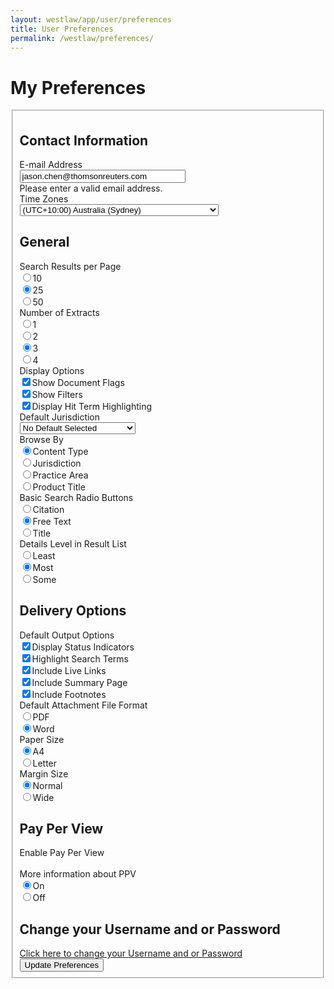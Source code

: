 ```yaml
---
layout: westlaw/app/user/preferences
title: User Preferences
permalink: /westlaw/preferences/
---
```


<!-- START WESTLAW OUTPUT -->

<div id="maincontent"><h1 id="pagetitle">My Preferences</h1> <form id="prefForm" action="/maf/wlau/app/preferences/change" method="get" onsubmit="preUpdate()"><fieldset> <input type="hidden" name="form" value="true"> <input name="redirect" type="hidden" value="http://www.westlaw.com.au/maf/api/trail/recentEvents?count=200"> <input type="hidden" name="newuser" value="false"><h2>Contact Information</h2> <div class="prefrow clearfix"> <div class="preflabel"><label id="preferenceEmailLabel" for="email">E-mail Address</label></div><div class="prefinput"><input type="text" name="email" id="email" size="30" maxlength="255" value="jason.chen@thomsonreuters.com" class="email required"></div><label id="emailError" class="errorValidation hidden" for="email" generated="true">Please enter a valid email address.</label></div><div class="prefrow clearfix"><div class="preflabel"><label id="preferenceTimeZoneLabel" for="timezone">Time Zones</label></div><div class="prefinput"><select name="timezone" id="timezone"> <option value="Pacific/Midway" id="select_Pacific.Midway">(UTC-11:00) Midway Islands</option> <option value="Pacific/Niue" id="select_Pacific.Niue">(UTC-11:00) Niue</option> <option value="Pacific/Rarotonga" id="select_Pacific.Rarotonga">(UTC-10:00) Cook Islands</option> <option value="America/Atka" id="select_America.Atka">(UTC-10:00) Hawaii</option> <option value="Pacific/Marquesas" id="select_Pacific.Marquesas">(UTC-09:30) Îles Marquises</option> <option value="US/Alaska" id="select_US.Alaska">(UTC-09:00) Alaska</option> <option value="America/Los_Angeles" id="select_America.Los_Angeles">(UTC-08:00) US/Canada Pacific Standard Time</option> <option value="US/Arizona" id="select_US.Arizona">(UTC-07:00) US/Canada Mountain Standard Time</option> <option value="America/Belize" id="select_America.Belize">(UTC-06:00) Belize</option> <option value="America/Costa_Rica" id="select_America.Costa_Rica">(UTC-06:00) Costa Rica</option> <option value="America/Guatemala" id="select_America.Guatemala">(UTC-06:00) Guatemala</option> <option value="America/Managua" id="select_America.Managua">(UTC-06:00) Nicaragua</option> <option value="America/Tegucigalpa" id="select_America.Tegucigalpa">(UTC-06:00) Honduras</option> <option value="Mexico/General" id="select_Mexico.General">(UTC-06:00) Mexico City</option> <option value="US/Central" id="select_US.Central">(UTC-06:00) US/Canada Central Standard Time</option> <option value="America/Nassau" id="select_America.Nassau">(UTC-05:00) Bahamas</option> <option value="America/Bogota" id="select_America.Bogota">(UTC-05:00) Colombia</option> <option value="America/Havana" id="select_America.Havana">(UTC-05:00) Cuba</option> <option value="America/Guayaquil" id="select_America.Guayaquil">(UTC-05:00) Ecuador</option> <option value="America/Port-au-Prince" id="select_America.Port-au-Prince">(UTC-05:00) Haiti</option> <option value="America/Jamaica" id="select_America.Jamaica">(UTC-05:00) Jamaica</option> <option value="America/Lima" id="select_America.Lima">(UTC-05:00) Peru</option> <option value="America/Panama" id="select_America.Panama">(UTC-05:00) Panama</option> <option value="US/Eastern" id="select_US.Eastern">(UTC-05:00) US/Canada Eastern Standard Time</option> <option value="America/Caracas" id="select_America.Caracas">(UTC-04:30) Venezuela</option> <option value="America/Anguilla" id="select_America.Anguilla">(UTC-04:00) Anguilla</option> <option value="America/Antigua" id="select_America.Antigua">(UTC-04:00) Antigua and Barbuda</option> <option value="America/Barbados" id="select_America.Barbados">(UTC-04:00) Barbados</option> <option value="America/La_Paz" id="select_America.La_Paz">(UTC-04:00) Bolivia</option> <option value="America/Santiago" id="select_America.Santiago">(UTC-04:00) Chile</option> <option value="America/Dominica" id="select_America.Dominica">(UTC-04:00) Dominica</option> <option value="America/Santo_Domingo" id="select_America.Santo_Domingo">(UTC-04:00) Dominican Republic</option> <option value="America/Grenada" id="select_America.Grenada">(UTC-04:00) Grenada</option> <option value="America/Guyana" id="select_America.Guyana">(UTC-04:00) Guyana</option> <option value="America/Asuncion" id="select_America.Asuncion">(UTC-04:00) Paraguay</option> <option value="America/Puerto_Rico" id="select_America.Puerto_Rico">(UTC-04:00) Puerto Rico</option> <option value="America/St_Kitts" id="select_America.St_Kitts">(UTC-04:00) Saint Kitts and Nevis</option> <option value="America/St_Lucia" id="select_America.St_Lucia">(UTC-04:00) Saint Lucia</option> <option value="America/St_Vincent" id="select_America.St_Vincent">(UTC-04:00) Saint Vincent and the Grenadines</option> <option value="America/Port_of_Spain" id="select_America.Port_of_Spain">(UTC-04:00) Trinidad and Tobago</option> <option value="America/Argentina/Buenos_Aires" id="select_America.Argentina.Buenos_Aires">(UTC-03:00) Argentina</option> <option value="Brazil/East" id="select_Brazil.East">(UTC-03:00) Brazil</option> <option value="America/Paramaribo" id="select_America.Paramaribo">(UTC-03:00) Suriname</option> <option value="America/Montevideo" id="select_America.Montevideo">(UTC-03:00) Uruguay</option> <option value="Atlantic/South_Georgia" id="select_Atlantic.South_Georgia">(UTC-02:00) Atlantic Ocean</option> <option value="Atlantic/Cape_Verde" id="select_Atlantic.Cape_Verde">(UTC-01:00) Cabo Verde</option> <option value="Iceland" id="select_Iceland">(UTC) Iceland</option> <option value="Europe/Lisbon" id="select_Europe.Lisbon">(UTC) Western European Time</option> <option value="Africa/Algiers" id="select_Africa.Algiers">(UTC+01:00) Algeria</option> <option value="Africa/Luanda" id="select_Africa.Luanda">(UTC+01:00) Angola</option> <option value="Africa/Porto-Novo" id="select_Africa.Porto-Novo">(UTC+01:00) Benin</option> <option value="Europe/Berlin" id="select_Europe.Berlin">(UTC+01:00) Central European Time</option> <option value="Africa/Douala" id="select_Africa.Douala">(UTC+01:00) Cameroon</option> <option value="Africa/Kinshasa" id="select_Africa.Kinshasa">(UTC+01:00) Democratic Republic of the Congo</option> <option value="Africa/Malabo" id="select_Africa.Malabo">(UTC+01:00) Equatorial Guinea</option> <option value="Africa/Libreville" id="select_Africa.Libreville">(UTC+01:00) Gabon</option> <option value="Africa/Windhoek" id="select_Africa.Windhoek">(UTC+01:00) Namibia</option> <option value="Africa/Niamey" id="select_Africa.Niamey">(UTC+01:00) Niger</option> <option value="Africa/Lagos" id="select_Africa.Lagos">(UTC+01:00) Nigeria</option> <option value="Africa/Tunis" id="select_Africa.Tunis">(UTC+01:00) Tunisia</option> <option value="Europe/Athens" id="select_Europe.Athens">(UTC+02:00) Eastern European Time</option> <option value="Africa/Cairo" id="select_Africa.Cairo">(UTC+02:00) Egypt</option> <option value="Asia/Amman" id="select_Asia.Amman">(UTC+02:00) Jordan</option> <option value="Asia/Beirut" id="select_Asia.Beirut">(UTC+02:00) Lebanon</option> <option value="Africa/Johannesburg" id="select_Africa.Johannesburg">(UTC+02:00) South Africa</option> <option value="Asia/Damascus" id="select_Asia.Damascus">(UTC+02:00) Syria</option> <option value="Asia/Bahrain" id="select_Asia.Bahrain">(UTC+03:00) Bahrain</option> <option value="Africa/Djibouti" id="select_Africa.Djibouti">(UTC+03:00) Djibouti</option> <option value="Africa/Addis_Ababa" id="select_Africa.Addis_Ababa">(UTC+03:00) Ethiopia</option> <option value="Africa/Asmara" id="select_Africa.Asmara">(UTC+03:00) Eritrea</option> <option value="Asia/Baghdad" id="select_Asia.Baghdad">(UTC+03:00) Iraq</option> <option value="Asia/Kuwait" id="select_Asia.Kuwait">(UTC+03:00) Kuwait</option> <option value="Asia/Qatar" id="select_Asia.Qatar">(UTC+03:00) Qatar</option> <option value="Europe/Moscow" id="select_Europe.Moscow">(UTC+03:00) Russia (Moscow)</option> <option value="Asia/Riyadh" id="select_Asia.Riyadh">(UTC+03:00) Saudi Arabia</option> <option value="Africa/Dar_es_Salaam" id="select_Africa.Dar_es_Salaam">(UTC+03:00) Tanzania</option> <option value="Asia/Tehran" id="select_Asia.Tehran">(UTC+03:30) Iran</option> <option value="Asia/Kabul" id="select_Asia.Kabul">(UTC+04:30) Afghanistan</option> <option value="Asia/Yerevan" id="select_Asia.Yerevan">(UTC+04:00) Armenia</option> <option value="Asia/Baku" id="select_Asia.Baku">(UTC+04:00) Azerbaijan</option> <option value="Asia/Tbilisi" id="select_Asia.Tbilisi">(UTC+04:00) Georgia</option> <option value="Indian/Mauritius" id="select_Indian.Mauritius">(UTC+04:00) Mauritius</option> <option value="Asia/Muscat" id="select_Asia.Muscat">(UTC+04:00) Oman</option> <option value="Indian/Mahe" id="select_Indian.Mahe">(UTC+04:00) Seychelles</option> <option value="Asia/Dubai" id="select_Asia.Dubai">(UTC+04:00) United Arab Emirates</option> <option value="Asia/Karachi" id="select_Asia.Karachi">(UTC+05:00) Pakistan</option> <option value="Asia/Samarkand" id="select_Asia.Samarkand">(UTC+05:00) Uzbekistan</option> <option value="Asia/Calcutta" id="select_Asia.Calcutta">(UTC+05:30) India</option> <option value="Asia/Colombo" id="select_Asia.Colombo">(UTC+05:30) Sri Lanka</option> <option value="Asia/Kathmandu" id="select_Asia.Kathmandu">(UTC+05:45) Nepal</option> <option value="Asia/Dacca" id="select_Asia.Dacca">(UTC+06:00) Bangladesh</option> <option value="Asia/Almaty" id="select_Asia.Almaty"> (UTC+06:00) Kazakhstan</option> <option value="Asia/Rangoon" id="select_Asia.Rangoon">(UTC+06:30) Myanmar</option> <option value="Asia/Phnom_Penh" id="select_Asia.Phnom_Penh">(UTC+07:00) Cambodia</option> <option value="Asia/Jakarta" id="select_Asia.Jakarta">(UTC+07:00) Indonesia (Jakarta)</option> <option value="Asia/Vientiane" id="select_Asia.Vientiane">(UTC+07:00) Laos</option> <option value="Asia/Bangkok" id="select_Asia.Bangkok">(UTC+07:00) Thailand</option> <option value="Asia/Ho_Chi_Minh" id="select_Asia.Ho_Chi_Minh">(UTC+07:00) Vietnam</option> <option value="Australia/Perth" id="select_Australia.Perth">(UTC+08:00) Australia (Perth)</option> <option value="Asia/Brunei" id="select_Asia.Brunei">(UTC+08:00) Brunei</option> <option value="Asia/Chongqing" id="select_Asia.Chongqing">(UTC+08:00) China</option> <option value="Asia/Hong_Kong" id="select_Asia.Hong_Kong">(UTC+08:00) Hong Kong</option> <option value="Asia/Macau" id="select_Asia.Macau">(UTC+08:00) Macau</option> <option value="Asia/Ulan_Bator" id="select_Asia.Ulan_Bator">(UTC+08:00) Mongolia</option> <option value="Asia/Kuala_Lumpur" id="select_Asia.Kuala_Lumpur">(UTC+08:00) Malaysia</option> <option value="Asia/Manila" id="select_Asia.Manila">(UTC+08:00) Philippines</option> <option value="Asia/Singapore" id="select_Asia.Singapore">(UTC+08:00) Singapore</option> <option value="Asia/Tokyo" id="select_Asia.Tokyo">(UTC+09:00) Japan</option> <option value="Asia/Pyongyang" id="select_Asia.Pyongyang">(UTC+09:00) North Korea</option> <option value="Asia/Seoul" id="select_Asia.Seoul">(UTC+09:00) South Korea</option> <option value="Australia/Adelaide" id="select_Australia.Adelaide">(UTC+09:30) Australia (Adelaide)</option> <option value="Australia/Darwin" id="select_Australia.Darwin">(UTC+09:30) Australia (Darwin)</option> <option value="Australia/Brisbane" id="select_Australia.Brisbane">(UTC+10:00) Australia (Brisbane)</option> <option value="Australia/Canberra" id="select_Australia.Canberra">(UTC+10:00) Australia (Canberra)</option> <option value="Australia/Hobart" id="select_Australia.Hobart">(UTC+10:00) Australia (Hobart)</option> <option value="Australia/Melbourne" id="select_Australia.Melbourne">(UTC+10:00) Australia (Melbourne)</option> <option value="Australia/Sydney" selected="selected" id="select_Australia.Sydney">(UTC+10:00) Australia (Sydney)</option> <option value="Pacific/Yap" id="select_Pacific.Yap">(UTC+10:00) Federated States of Micronesia</option> <option value="Pacific/Port_Moresby" id="select_Pacific.Port_Moresby">(UTC+10:00) Papua New Guinea</option> <option value="Pacific/Guadalcanal" id="select_Pacific.Guadalcanal">(UTC+11:00) Solomon Islands</option> <option value="Pacific/Auckland" id="select_Pacific.Auckland">(UTC+12:00) New Zealand</option> <option value="Pacific/Fiji" id="select_Pacific.Fiji">(UTC+12:00) Fiji</option> <option value="Pacific/Tarawa" id="select_Pacific.Tarawa">(UTC+12:00) Kiribati (Gilbert Islands)</option> <option value="Pacific/Majuro" id="select_Pacific.Majuro">(UTC+12:00) Marshall Islands</option> <option value="Pacific/Nauru" id="select_Pacific.Nauru">(UTC+12:00) Nauru</option> <option value="Pacific/Funafuti" id="select_Pacific.Funafuti">(UTC+12:00) Tuvalu</option> <option value="Pacific/Chatham" id="select_Pacific.Chatham">(UTC+12:45) New Zealand (Chatham Islands)</option> <option value="Pacific/Tongatapu" id="select_Pacific.Tongatapu">(UTC+13:00) Tonga</option> </select></div></div><h2>General</h2> <div class="prefrow clearfix"><div class="preflabel">Search Results per Page</div><div class="prefinput"><input type="radio" id="radio10" name="result-list-page-size" value="10"><label for="radio10" id="radio10Label">10</label><br><input type="radio" id="radio25" name="result-list-page-size" value="25" checked="checked"><label for="radio25" id="radio25Label">25</label><br><input type="radio" id="radio50" name="result-list-page-size" value="50"><label for="radio50" id="radio50Label">50</label><br></div></div><div class="prefrow clearfix"><div class="preflabel">Number of Extracts</div><div class="prefinput"><input type="radio" id="radio1" name="number-of-snippets" value="1"><label for="radio1" id="radio1Label">1</label><br><input type="radio" id="radio2" name="number-of-snippets" value="2"><label for="radio2" id="radio2Label">2</label><br><input type="radio" id="radio3" name="number-of-snippets" value="3" checked="checked"><label for="radio3" id="radio3Label">3</label><br><input type="radio" id="radio4" name="number-of-snippets" value="4"><label for="radio4" id="radio4Label">4</label><br></div></div><div class="prefrow clearfix"><div class="preflabel">Display Options</div><div class="prefinput"> <input type="checkbox" id="allowflags" name="allowflags" value="true" checked="checked"><label for="allowflags" id="allowflagsLabel">Show Document Flags</label><br><input type="checkbox" id="show-filters" name="show-filters" value="true" checked="checked"><label for="show-filters" id="show-filtersLabel">Show Filters</label><br><input type="checkbox" id="display-hit-term-highlighting" name="display-hit-term-highlighting" value="true" checked="checked"><label for="display-hit-term-highlighting" id="display-hit-term-highlightingLabel">Display Hit Term Highlighting</label><br></div></div><div class="prefrow clearfix"><div class="preflabel">Default Jurisdiction</div><div class="prefinput"> <select name="jurisdiction" id="jurisdiction"> <option value="Australian Capital Territory" id="selectAustralian Capital Territory">Australian Capital Territory</option><option value="Commonwealth of Australia" id="selectCommonwealth of Australia">Commonwealth of Australia</option><option value="New South Wales" id="selectNew South Wales">New South Wales</option><option value="New Zealand" id="selectNew Zealand">New Zealand</option><option value="No Default Selected" selected="selected" id="selectNo Default Selected">No Default Selected</option><option value="Northern Territory" id="selectNorthern Territory">Northern Territory</option><option value="Queensland" id="selectQueensland">Queensland</option><option value="South Australia" id="selectSouth Australia">South Australia</option><option value="Tasmania" id="selectTasmania">Tasmania</option><option value="Victoria" id="selectVictoria">Victoria</option><option value="Western Australia" id="selectWestern Australia">Western Australia</option> </select> </div></div><div class="prefrow clearfix"><div class="preflabel">Browse By</div><div class="prefinput"><input type="radio" id="radioContent Type" name="browse-by" value="Content Type" checked="checked"><label for="radioContent Type" id="radioContent TypeLabel">Content Type</label><br><input type="radio" id="radioJurisdiction" name="browse-by" value="Jurisdiction"><label for="radioJurisdiction" id="radioJurisdictionLabel">Jurisdiction</label><br><input type="radio" id="radioPractice Area" name="browse-by" value="Practice Area"><label for="radioPractice Area" id="radioPractice AreaLabel">Practice Area</label><br><input type="radio" id="radioProduct Title" name="browse-by" value="Product Title"><label for="radioProduct Title" id="radioProduct TitleLabel">Product Title</label><br></div></div><div class="prefrow clearfix"><div class="preflabel">Basic Search Radio Buttons</div><div class="prefinput"><input type="radio" id="radioCitation" name="basic-search-radio-buttons" value="Citation"><label for="radioCitation" id="radioCitationLabel">Citation</label><br><input type="radio" id="radioFree Text" name="basic-search-radio-buttons" value="Free Text" checked="checked"><label for="radioFree Text" id="radioFree TextLabel">Free Text</label><br><input type="radio" id="radioTitle" name="basic-search-radio-buttons" value="Title"><label for="radioTitle" id="radioTitleLabel">Title</label><br></div></div><div class="prefrow clearfix"><div class="preflabel">Details Level in Result List</div><div class="prefinput"><input type="radio" id="radioLeast" name="result-details" value="Least"><label for="radioLeast" id="radioLeastLabel">Least</label><br><input type="radio" id="radioMost" name="result-details" value="Most" checked="checked"><label for="radioMost" id="radioMostLabel">Most</label><br><input type="radio" id="radioSome" name="result-details" value="Some"><label for="radioSome" id="radioSomeLabel">Some</label><br></div></div><!-- <div class="prefrow clearfix"><div class="preflabel">Default Search Template</div><div class="prefinput"><input type="radio" id="radioadvanced" name="default-template" value="advanced" ><label for="radioadvanced" id="radioadvancedLabel">advanced</label><br><input type="radio" id="radiobasic" name="default-template" value="basic" checked='checked' ><label for="radiobasic" id="radiobasicLabel">basic</label><br></div></div>--> <h2>Delivery Options</h2> <div class="prefrow clearfix"><div class="preflabel">Default Output Options</div><div class="prefinput"> <input type="checkbox" id="include-status-flags" name="include-status-flags" value="true" checked="checked"><label for="include-status-flags" id="include-status-flagsLabel">Display Status Indicators</label><br><input type="checkbox" id="include-highlighted-terms" name="include-highlighted-terms" value="true" checked="checked"><label for="include-highlighted-terms" id="include-highlighted-termsLabel">Highlight Search Terms</label><br><input type="checkbox" id="include-live-links" name="include-live-links" value="true" checked="checked"><label for="include-live-links" id="include-live-linksLabel">Include Live Links</label><br><input type="checkbox" id="include-summary-page" name="include-summary-page" value="true" checked="checked"><label for="include-summary-page" id="include-summary-pageLabel">Include Summary Page</label><br><input type="checkbox" id="include-footnotes" name="include-footnotes" value="true" checked="checked"><label for="include-footnotes" id="include-footnotesLabel">Include Footnotes</label><br></div></div><div class="prefrow clearfix"><div class="preflabel">Default Attachment File Format</div><div class="prefinput"><input type="radio" id="radioPDF" name="attachment-type" value="PDF"><label for="radioPDF" id="radioPDFLabel">PDF</label><br><input type="radio" id="radioWord" name="attachment-type" value="Word" checked="checked"><label for="radioWord" id="radioWordLabel">Word</label><br></div></div><div class="prefrow clearfix"><div class="preflabel">Paper Size</div><div class="prefinput"><input type="radio" id="radioA4" name="paper-size" value="A4" checked="checked"><label for="radioA4" id="radioA4Label">A4</label><br><input type="radio" id="radioLetter" name="paper-size" value="Letter"><label for="radioLetter" id="radioLetterLabel">Letter</label><br></div></div><div class="prefrow clearfix"><div class="preflabel">Margin Size</div><div class="prefinput"><input type="radio" id="radioNormal" name="margin-size" value="Normal" checked="checked"><label for="radioNormal" id="radioNormalLabel">Normal</label><br><input type="radio" id="radioWide" name="margin-size" value="Wide"><label for="radioWide" id="radioWideLabel">Wide</label><br></div></div><div class="prefrow clearfix"><div class="preflabel"></div><div class="prefinput"></div></div><h2>Pay Per View</h2> <div class="prefrow clearfix"><div class="preflabel">Enable Pay Per View<br><br><a id="ppvhelper" class="lightbulbhelper">More information about PPV</a> </div><div class="prefinput"><input type="radio" id="radiotrue" name="search-out-of-plan" value="true" checked="checked"><label for="radiotrue" id="radiotrueLabel">On</label><br><input type="radio" id="radiofalse" name="search-out-of-plan" value="false"><label for="radiofalse" id="radiofalseLabel">Off</label><br></div></div><h2>Change your Username and or Password</h2> <a href="https://onepass.thomsonreuters.com/v2/login?productid=WLAU&amp;bhcp=1 ">Click here to change your Username and or Password</a> <div id="updateprefs"> <input type="submit" id="searchButton" title="" value="Update Preferences" class="buttonprimary"> </div></fieldset></form></div>

<!-- END WESTLAW OUTPUT -->